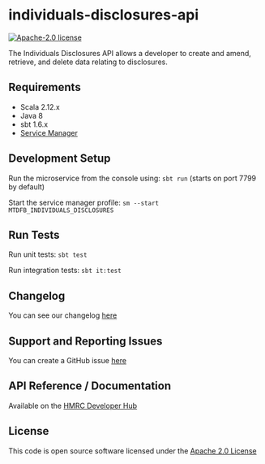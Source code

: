 individuals-disclosures-api
========================

[![Apache-2.0 license](http://img.shields.io/badge/license-Apache-blue.svg)](http://www.apache.org/licenses/LICENSE-2.0.html)

The Individuals Disclosures API allows a developer to create and amend, retrieve, and delete data relating to disclosures.

## Requirements
- Scala 2.12.x
- Java 8
- sbt 1.6.x
- [Service Manager](https://github.com/hmrc/service-manager)

## Development Setup
Run the microservice from the console using: `sbt run` (starts on port 7799 by default)

Start the service manager profile: `sm --start MTDFB_INDIVIDUALS_DISCLOSURES`
 
## Run Tests
Run unit tests: `sbt test`

Run integration tests: `sbt it:test`

## Changelog

You can see our changelog [here](https://github.com/hmrc/income-tax-mtd-changelog/wiki)

## Support and Reporting Issues

You can create a GitHub issue [here](https://github.com/hmrc/income-tax-mtd-changelog/issues)

## API Reference / Documentation 
Available on the [HMRC Developer Hub](https://developer.service.hmrc.gov.uk/api-documentation/docs/api/service/individuals-disclosures-api/1.0)

## License
This code is open source software licensed under the [Apache 2.0 License]("http://www.apache.org/licenses/LICENSE-2.0.html")
